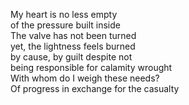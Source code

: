 My heart is no less empty  
of the pressure built inside  
The valve has not been turned  
yet, the lightness feels burned  
by cause, by guilt despite not  
being responsible for calamity wrought  
With whom do I weigh these needs?  
Of progress in exchange for the casualty  
